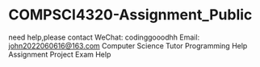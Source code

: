 # COMPSCI4320-Assignment_Public
need help,please contact 
WeChat: codinggooodhh
Email: john2022060616@163.com
Computer Science Tutor
Programming Help
Assignment Project Exam Help


